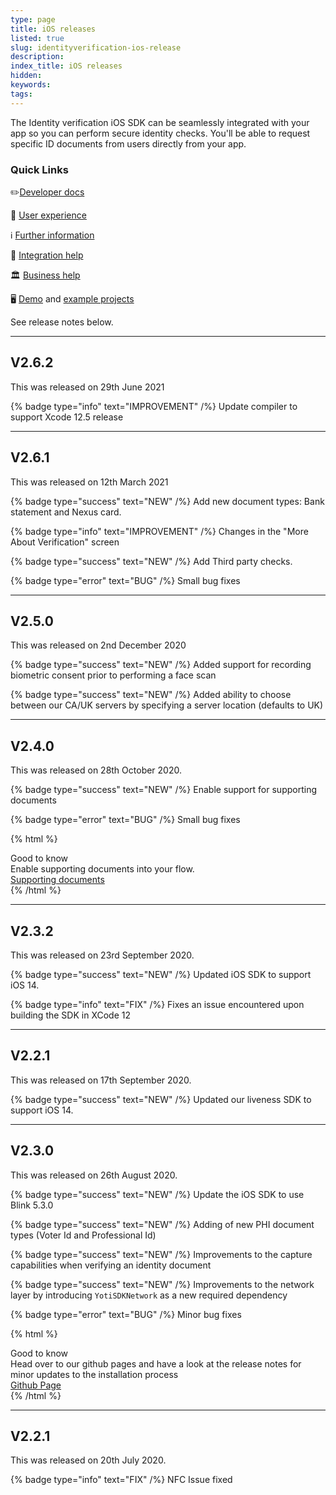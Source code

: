 ```yaml
---
type: page
title: iOS releases
listed: true
slug: identityverification-ios-release
description: 
index_title: iOS releases
hidden: 
keywords: 
tags: 
---
```


The Identity verification iOS SDK can be seamlessly integrated with your app so you can perform secure identity checks. You'll be able to request specific ID documents from users directly from your app.

### Quick Links

✏️[Developer docs](https://developers.yoti.com/identity-verification/getting-started)

🎨 [User experience](https://developers.yoti.com/identity-verification/user-experience)

ℹ️ [Further information](https://business.yoti.com/doc-scan/)

📧 [Integration help](mailto:clientsupport@yoti.com)

🏛 [Business help](https://www.yoti.com/contact-us/)

🖥 [Demo](https://yoti.world/yoti-doc-scan/) and [example projects](https://developers.yoti.com/identity-verification/quick-start)

See release notes below.

---

## V2.6.2

This was released on 29th June 2021

{% badge type="info" text="IMPROVEMENT" /%} Update compiler to support Xcode 12.5 release

---

## V2.6.1

This was released on 12th March 2021

{% badge type="success" text="NEW" /%} Add new document types: Bank statement and Nexus card. 

{% badge type="info" text="IMPROVEMENT" /%}  Changes in the "More About Verification" screen

{% badge type="success" text="NEW" /%} Add Third party checks.

{% badge type="error" text="BUG" /%} Small bug fixes

---

## V2.5.0

This was released on 2nd December 2020

{% badge type="success" text="NEW" /%} Added support for recording biometric consent prior to performing a face scan

{% badge type="success" text="NEW" /%} Added ability to choose between our CA/UK servers by specifying a server location (defaults to UK)

---

## V2.4.0

This was released on 28th October 2020.

{% badge type="success" text="NEW" /%} Enable support for supporting documents

{% badge type="error" text="BUG" /%} Small bug fixes

{% html %}
<div class="alert-GTK">
    <div class="alert-title" id="GTK">
        Good to know
    </div>
    <div class="alert-text">
        Enable supporting documents into your flow.
    </div>
    <div class="alert-links"> 
        <a href="https://developers.yoti.com/identity-verification/document-checking#supporting-documents
                 ">Supporting documents</a>
   </div>
</div>
{% /html %}

---

## V2.3.2

This was released on 23rd September 2020.

{% badge type="success" text="NEW" /%} Updated iOS SDK to support iOS 14.

{% badge type="info" text="FIX" /%} Fixes an issue encountered upon building the SDK in XCode 12

---

## V2.2.1

 This was released on 17th September 2020.

{% badge type="success" text="NEW" /%} Updated our liveness SDK to support iOS 14.

---

## V2.3.0

This was released on 26th August 2020.

{% badge type="success" text="NEW" /%} Update the iOS SDK to use Blink 5.3.0

{% badge type="success" text="NEW" /%} Adding of new PHI document types (Voter Id and Professional Id)

{% badge type="success" text="NEW" /%} Improvements to the capture capabilities when verifying an identity document

{% badge type="success" text="NEW" /%} Improvements to the network layer by introducing `YotiSDKNetwork` as a new required dependency

{% badge type="error" text="BUG" /%} Minor bug fixes

{% html %}
<div class="alert-GTK">
    <div class="alert-title" id="GTK">
        Good to know
    </div>
    <div class="alert-text">
        Head over to our github pages and have a look at the release notes for minor updates to the installation process 
    </div>
    <div class="alert-links"> 
        <a href="https://github.com/getyoti/yoti-doc-scan-ios/releases/tag/v2.3.0">Github Page</a>
   </div>
</div>
{% /html %}

---

## V2.2.1

This was released on 20th July 2020.

{% badge type="info" text="FIX" /%} NFC Issue fixed